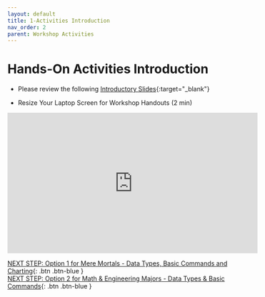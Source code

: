 ```yaml
---
layout: default
title: 1-Activities Introduction
nav_order: 2
parent: Workshop Activities
---
```

# Hands-On Activities Introduction

- Please review the following [Introductory Slides](https://docs.google.com/presentation/d/1LhGJBwUS-ilsF9bIkcY0hm_F_VdvvR8uYVt1JOVZTI8/edit#slide=id.g4d830b67e2_0_4){:target="_blank"} 

- Resize Your Laptop Screen for Workshop Handouts (2 min)
<iframe width="560" height="315" src="https://www.youtube.com/embed/Igk5hZUfzN0" title="YouTube video player" frameborder="0" allow="accelerometer; autoplay; clipboard-write; encrypted-media; gyroscope; picture-in-picture" allowfullscreen></iframe>

[NEXT STEP: Option 1 for Mere Mortals - Data Types, Basic Commands and Charting](basics-0.html){: .btn .btn-blue }<br>
[NEXT STEP: Option 2 for Math & Engineering Majors - Data Types & Basic Commands](basics-1.html){: .btn .btn-blue }
